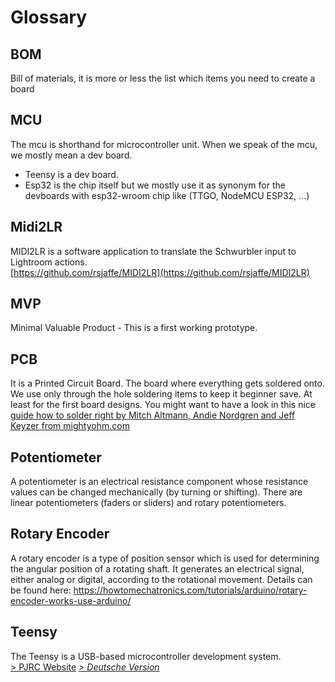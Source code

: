 # Glossary

## BOM
Bill of materials, it is more or less the list which items you need to create a board

## MCU
The mcu is shorthand for microcontroller unit. When we speak of the mcu, we mostly mean a dev board. 
* Teensy is a dev board. 
* Esp32 is the chip itself but we mostly use it as synonym for the devboards with esp32-wroom chip like (TTGO, NodeMCU ESP32, ...)

## Midi2LR
MIDI2LR is a software application to translate the Schwurbler input to Lightroom actions.   
[https://github.com/rsjaffe/MIDI2LR](https://github.com/rsjaffe/MIDI2LR)

## MVP
Minimal Valuable Product - This is a first working prototype.

## PCB
It is a Printed Circuit Board. The board where everything gets soldered onto. We use only through the hole soldering items to keep it beginner save. At least for the first board designs. You might want to have a look in this nice [guide how to solder right by Mitch Altmann, Andie Nordgren and Jeff Keyzer from mightyohm.com](http://mightyohm.com/files/soldercomic/FullSolderComic_EN.pdf)

## Potentiometer
A potentiometer is an electrical resistance component whose resistance values can be changed mechanically (by turning or shifting). There are linear potentiometers (faders or sliders) and rotary potentiometers.

## Rotary Encoder
A rotary encoder is a type of position sensor which is used for determining the angular position of a rotating shaft. It generates an electrical signal, either analog or digital, according to the rotational movement. Details can be found here: https://howtomechatronics.com/tutorials/arduino/rotary-encoder-works-use-arduino/

## Teensy
The Teensy is a USB-based microcontroller development system.    
[> PJRC Website](https://www.pjrc.com/teensy/)
_[ > Deutsche Version](glossary.de.md)_